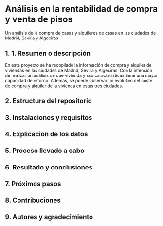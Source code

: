 # Análisis en la rentabilidad de compra y venta de pisos 
Un analisis de la compra de casas y alquileres de casas en las ciudades de Madrid, Sevilla y Algeciras

## 1. 1.	Resumen o descripción
En este proyecto se ha recopilado la información de compra y alquiler de viviendas en las ciudades de Madrid, Sevilla y Algeciras.  Con la intención de realizar un análisis de que vivienda y sus características tiene una mayor capacidad de retorno. Además, se puede observar un evolutivo del coste de compra y alquiler de la vivienda en estas tres ciudades.

## 2.	Estructura del repositorio
## 3.	Instalaciones y requisitos
## 4.	Explicación de los datos
## 5.	Proceso llevado a cabo
## 6.	Resultado y conclusiones
## 7.	Próximos pasos
## 8.	Contribuciones
## 9.	Autores y agradecimiento
